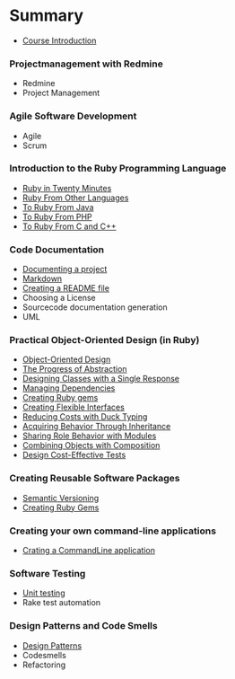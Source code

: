 # Summary

* [Course Introduction](README.md)

### Projectmanagement with Redmine

* Redmine
* Project Management

### Agile Software Development

* Agile
* Scrum

### Introduction to the Ruby Programming Language

* [Ruby in Twenty Minutes](ruby/ruby_in_twenty_minutes.md)
* [Ruby From Other Languages](ruby/ruby_from_other_languages.md)
* [To Ruby From Java](ruby/to_ruby_from_java.md)
* [To Ruby From PHP](ruby/to_ruby_from_php.md)
* [To Ruby From C and C++](ruby/to_ruby_from_c_and_c++.md)

### Code Documentation

* [Documenting a project](documentation/documenting_a_project.md)
* [Markdown](documentation/markdown.md)
* [Creating a README file](documentation/creating-a-readme.md)
* Choosing a License
* Sourcecode documentation generation
* UML

### Practical Object-Oriented Design \(in Ruby\)

* [Object-Oriented Design](POODR/object-oriented_design.md)
* [The Progress of Abstraction](the_progress_of_abstraction/the_progress_of_abstraction.md)
* [Designing Classes with a Single Response](POODR/designing_classes_with_a_single_response.md)
* [Managing Dependencies](POODR/managing_dependencies.md)
* [Creating Ruby gems](ruby/creating_ruby_gems.md)
* [Creating Flexible Interfaces](POODR/creating_flexible_interfaces.md)
* [Reducing Costs with Duck Typing](POODR/reducing_costs_with_duck_typing.md)
* [Acquiring Behavior Through Inheritance](POODR/acquiring_behavior_through_inheritance.md)
* [Sharing Role Behavior with Modules](POODR/sharing_role_behavior_with_modules.md)
* [Combining Objects with Composition](POODR/combining_objects_with_composition.md)
* [Design Cost-Effective Tests](POODR/design_cost-effective_tests.md)


### Creating Reusable Software Packages

* [Semantic Versioning](ruby-gems/semantic-versioning.md)
* [Creating Ruby Gems](ruby-gems/creating_ruby_gems.md)

### Creating your own command-line applications

* [Crating a CommandLine application](ruby-cli/crating_a_commandline_application.md)

### Software Testing

* [Unit testing](unit_testing/unit_testing.md)
* Rake test automation

### Design Patterns and Code Smells

* [Design Patterns](designpatterns/design_patterns.md)
* Codesmells
* Refactoring

